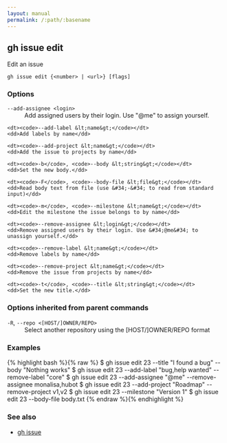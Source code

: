 ```yaml
---
layout: manual
permalink: /:path/:basename
---
```


## gh issue edit

Edit an issue

```
gh issue edit {<number> | <url>} [flags]
```

### Options


<dl class="flags">
	<dt><code>--add-assignee &lt;login&gt;</code></dt>
	<dd>Add assigned users by their login. Use &#34;@me&#34; to assign yourself.</dd>

	<dt><code>--add-label &lt;name&gt;</code></dt>
	<dd>Add labels by name</dd>

	<dt><code>--add-project &lt;name&gt;</code></dt>
	<dd>Add the issue to projects by name</dd>

	<dt><code>-b</code>, <code>--body &lt;string&gt;</code></dt>
	<dd>Set the new body.</dd>

	<dt><code>-F</code>, <code>--body-file &lt;file&gt;</code></dt>
	<dd>Read body text from file (use &#34;-&#34; to read from standard input)</dd>

	<dt><code>-m</code>, <code>--milestone &lt;name&gt;</code></dt>
	<dd>Edit the milestone the issue belongs to by name</dd>

	<dt><code>--remove-assignee &lt;login&gt;</code></dt>
	<dd>Remove assigned users by their login. Use &#34;@me&#34; to unassign yourself.</dd>

	<dt><code>--remove-label &lt;name&gt;</code></dt>
	<dd>Remove labels by name</dd>

	<dt><code>--remove-project &lt;name&gt;</code></dt>
	<dd>Remove the issue from projects by name</dd>

	<dt><code>-t</code>, <code>--title &lt;string&gt;</code></dt>
	<dd>Set the new title.</dd>
</dl>


### Options inherited from parent commands


<dl class="flags">
	<dt><code>-R</code>, <code>--repo &lt;[HOST/]OWNER/REPO&gt;</code></dt>
	<dd>Select another repository using the [HOST/]OWNER/REPO format</dd>
</dl>


### Examples

{% highlight bash %}{% raw %}
$ gh issue edit 23 --title "I found a bug" --body "Nothing works"
$ gh issue edit 23 --add-label "bug,help wanted" --remove-label "core"
$ gh issue edit 23 --add-assignee "@me" --remove-assignee monalisa,hubot
$ gh issue edit 23 --add-project "Roadmap" --remove-project v1,v2
$ gh issue edit 23 --milestone "Version 1"
$ gh issue edit 23 --body-file body.txt
{% endraw %}{% endhighlight %}

### See also

* [gh issue](./gh_issue)
